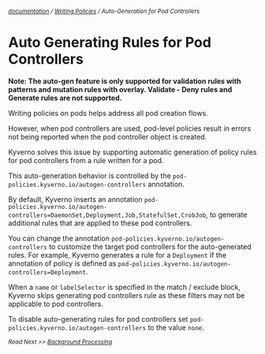 <small>*[documentation](/README.md#documentation) / [Writing Policies](/documentation/writing-policies.md) / Auto-Generation for Pod Controllers*</small>

# Auto Generating Rules for Pod Controllers

**Note: The auto-gen feature is only supported for validation rules with patterns and mutation rules with overlay. Validate - Deny rules and Generate rules are not supported.**

Writing policies on pods helps address all pod creation flows. 

However, when pod controllers are used, pod-level policies result in errors not being reported when the pod controller object is created. 

Kyverno solves this issue by supporting automatic generation of policy rules for pod controllers from a rule written for a pod.

This auto-generation behavior is controlled by the `pod-policies.kyverno.io/autogen-controllers` annotation. 

By default, Kyverno inserts an annotation `pod-policies.kyverno.io/autogen-controllers=DaemonSet,Deployment,Job,StatefulSet,CrobJob`, to generate additional rules that are applied to these pod controllers. 
 
You can change the annotation `pod-policies.kyverno.io/autogen-controllers` to customize the target pod controllers for the auto-generated rules. For example, Kyverno generates a rule for a `Deployment` if the annotation of policy is defined as `pod-policies.kyverno.io/autogen-controllers=Deployment`. 

When a `name` or `labelSelector` is specified in the match / exclude block, Kyverno skips generating pod controllers rule as these filters may not be applicable to pod controllers.
 
To disable auto-generating rules for pod controllers set `pod-policies.kyverno.io/autogen-controllers`  to the value `none`.

<small>*Read Next >> [Background Processing](/documentation/writing-policies-background.md)*</small>


